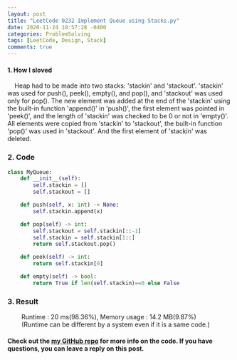 ```yaml
---
layout: post
title: "LeetCode 0232 Implement Queue using Stacks.py"
date: 2020-11-24 10:57:28 -0400
categories: ProblemSolving
tags: [LeetCode, Design, Stack]
comments: true
---
```


#### 1. How I sloved
&nbsp;&nbsp;&nbsp;&nbsp;Heap had to be made into two stacks: 'stackin' and 'stackout'. 'stackin' was used for push(), peek(), empty(), and pop(), and 'stackout' was used only for pop(). The new element was added at the end of the 'stackin' using the built-in function 'append()' in 'push()', the first element was pointed in 'peek()', and the length of 'stackin' was checked to be 0 or not in 'empty()'. All elements were copied from 'stackin' to 'stackout', the built-in function 'pop()' was used in 'stackout'. And the first element of 'stackin' was deleted. 

### 2. Code
```python
class MyQueue:
    def __init__(self):
        self.stackin = []
        self.stackout = []

    def push(self, x: int) -> None:
        self.stackin.append(x)

    def pop(self) -> int:
        self.stackout = self.stackin[::-1]
        self.stackin = self.stackin[1::]
        return self.stackout.pop()

    def peek(self) -> int:
        return self.stackin[0]

    def empty(self) -> bool:
        return True if len(self.stackin)==0 else False
```

### 3. Result
&nbsp;&nbsp;&nbsp;&nbsp;&nbsp;&nbsp;&nbsp;&nbsp;Runtime : 20 ms(98.36%), Memory usage : 14.2 MB(9.87%)  
&nbsp;&nbsp;&nbsp;&nbsp;&nbsp;&nbsp;&nbsp;&nbsp;(Runtime can be different by a system even if it is a same code.)

#### Check out the [my GitHub repo][hyuk-gh] for more info on the code. If you have questions, you can leave a reply on this post.
[hyuk-gh]:   https://github.com/dlgur1994/StudyAlgorithms

